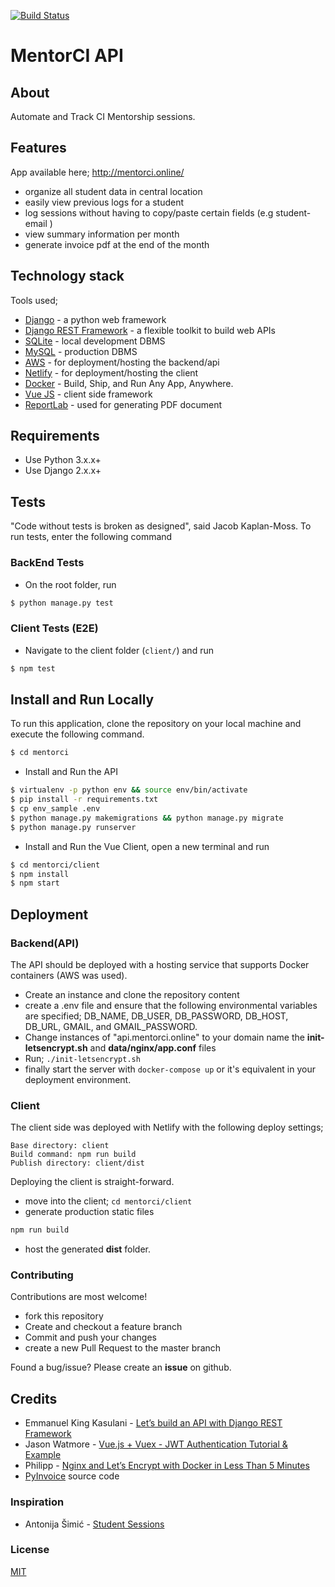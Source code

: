 [![Build Status](https://travis-ci.org/tonymontaro/mentorci.svg?branch=master)](https://travis-ci.org/tonymontaro/mentorci)

# MentorCI API

## About

Automate and Track CI Mentorship sessions.

## Features

App available here; http://mentorci.online/

- organize all student data in central location
- easily view previous logs for a student
- log sessions without having to copy/paste certain fields (e.g student-email )
- view summary information per month
- generate invoice pdf at the end of the month

## Technology stack

Tools used;

- [Django](https://www.djangoproject.com) - a python web framework
- [Django REST Framework](http://www.django-rest-framework.org) - a flexible toolkit to build web APIs
- [SQLite](https://www.sqlite.org/) - local development DBMS
- [MySQL](https://www.mysql.com/) - production DBMS
- [AWS](http://aws.amazon.com/) - for deployment/hosting the backend/api
- [Netlify](https://www.netlify.com/) - for deployment/hosting the client
- [Docker](https://www.docker.com/) - Build, Ship, and Run Any App, Anywhere.
- [Vue JS](https://vuejs.org/) - client side framework
- [ReportLab](https://www.reportlab.com/) - used for generating PDF document

## Requirements

- Use Python 3.x.x+
- Use Django 2.x.x+

## Tests

"Code without tests is broken as designed", said Jacob Kaplan-Moss. To run tests, enter the following command

### BackEnd Tests

- On the root folder, run

```bash
$ python manage.py test
```

### Client Tests (E2E)

- Navigate to the client folder (`client/`) and run

```bash
$ npm test
```

## Install and Run Locally

To run this application, clone the repository on your local machine and execute the following command.

```bash
$ cd mentorci
```

- Install and Run the API

```bash
$ virtualenv -p python env && source env/bin/activate
$ pip install -r requirements.txt
$ cp env_sample .env
$ python manage.py makemigrations && python manage.py migrate
$ python manage.py runserver
```

- Install and Run the Vue Client, open a new terminal and run

```bash
$ cd mentorci/client
$ npm install
$ npm start
```

## Deployment

### Backend(API)

The API should be deployed with a hosting service that supports Docker containers (AWS was used).

- Create an instance and clone the repository content
- create a .env file and ensure that the following environmental variables are specified; DB_NAME, DB_USER, DB_PASSWORD, DB_HOST, DB_URL, GMAIL, and GMAIL_PASSWORD.
- Change instances of "api.mentorci.online" to your domain name the **init-letsencrypt.sh** and **data/nginx/app.conf** files
- Run; `./init-letsencrypt.sh`
- finally start the server with `docker-compose up` or it's equivalent in your deployment environment.

### Client

The client side was deployed with Netlify with the following deploy settings;

```text
Base directory: client
Build command: npm run build
Publish directory: client/dist
```

Deploying the client is straight-forward.

- move into the client; `cd mentorci/client`
- generate production static files

```bash
npm run build
```

- host the generated **dist** folder.

### Contributing

Contributions are most welcome!

- fork this repository
- Create and checkout a feature branch
- Commit and push your changes
- create a new Pull Request to the master branch

Found a bug/issue? Please create an **issue** on github.

## Credits

- Emmanuel King Kasulani - [Let’s build an API with Django REST Framework](https://medium.com/backticks-tildes/lets-build-an-api-with-django-rest-framework-32fcf40231e5)
- Jason Watmore - [Vue.js + Vuex - JWT Authentication Tutorial & Example](https://jasonwatmore.com/post/2018/07/06/vue-vuex-jwt-authentication-tutorial-example)
- Philipp - [Nginx and Let’s Encrypt with Docker in Less Than 5 Minutes](https://medium.com/@pentacent/nginx-and-lets-encrypt-with-docker-in-less-than-5-minutes-b4b8a60d3a71)
- [PyInvoice](https://github.com/CiCiApp/PyInvoice) source code

### Inspiration

- Antonija Šimić - [Student Sessions](https://github.com/tonkec/student_sessions)

### License

[MIT](https://github.com/tonymontaro/mentorci/blob/master/LICENSE)
